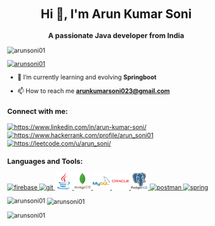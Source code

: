 <h1 align="center">Hi 👋, I'm Arun Kumar Soni</h1>
<h3 align="center">A passionate Java developer from India</h3>

<p align="left"> <img src="https://komarev.com/ghpvc/?username=arunsoni01&label=Profile%20views&color=0e75b6&style=flat" alt="arunsoni01" /> </p>

<p align="left"> <a href="https://github.com/ryo-ma/github-profile-trophy"><img src="https://github-profile-trophy.vercel.app/?username=arunsoni01" alt="arunsoni01" /></a> </p>

- 🌱 I’m currently learning and evolving **Springboot**

- 📫 How to reach me **arunkumarsoni023@gmail.com**

<h3 align="left">Connect with me:</h3>
<p align="left">
<a href="https://linkedin.com/in/arun-kumar-soni/" target="blank"><img align="center" src="https://raw.githubusercontent.com/rahuldkjain/github-profile-readme-generator/master/src/images/icons/Social/linked-in-alt.svg" alt="https://www.linkedin.com/in/arun-kumar-soni/" height="30" width="40" /></a>
<a href="https://www.hackerrank.com/arun_soni01" target="blank"><img align="center" src="https://raw.githubusercontent.com/rahuldkjain/github-profile-readme-generator/master/src/images/icons/Social/hackerrank.svg" alt="https://www.hackerrank.com/profile/arun_soni01" height="30" width="40" /></a>
<a href="https://www.leetcode.com/arun_soni/" target="blank"><img align="center" src="https://raw.githubusercontent.com/rahuldkjain/github-profile-readme-generator/master/src/images/icons/Social/leet-code.svg" alt="https://leetcode.com/u/arun_soni/" height="30" width="40" /></a>
</p>

<h3 align="left">Languages and Tools:</h3>
<p align="left"> <a href="https://firebase.google.com/" target="_blank" rel="noreferrer"> <img src="https://www.vectorlogo.zone/logos/firebase/firebase-icon.svg" alt="firebase" width="40" height="40"/> </a> <a href="https://git-scm.com/" target="_blank" rel="noreferrer"> <img src="https://www.vectorlogo.zone/logos/git-scm/git-scm-icon.svg" alt="git" width="40" height="40"/> </a> <a href="https://www.java.com" target="_blank" rel="noreferrer"> <img src="https://raw.githubusercontent.com/devicons/devicon/master/icons/java/java-original.svg" alt="java" width="40" height="40"/> </a> <a href="https://www.mongodb.com/" target="_blank" rel="noreferrer"> <img src="https://raw.githubusercontent.com/devicons/devicon/master/icons/mongodb/mongodb-original-wordmark.svg" alt="mongodb" width="40" height="40"/> </a> <a href="https://www.mysql.com/" target="_blank" rel="noreferrer"> <img src="https://raw.githubusercontent.com/devicons/devicon/master/icons/mysql/mysql-original-wordmark.svg" alt="mysql" width="40" height="40"/> </a> <a href="https://www.oracle.com/" target="_blank" rel="noreferrer"> <img src="https://raw.githubusercontent.com/devicons/devicon/master/icons/oracle/oracle-original.svg" alt="oracle" width="40" height="40"/> </a> <a href="https://www.postgresql.org" target="_blank" rel="noreferrer"> <img src="https://raw.githubusercontent.com/devicons/devicon/master/icons/postgresql/postgresql-original-wordmark.svg" alt="postgresql" width="40" height="40"/> </a> <a href="https://postman.com" target="_blank" rel="noreferrer"> <img src="https://www.vectorlogo.zone/logos/getpostman/getpostman-icon.svg" alt="postman" width="40" height="40"/> </a> <a href="https://spring.io/" target="_blank" rel="noreferrer"> <img src="https://www.vectorlogo.zone/logos/springio/springio-icon.svg" alt="spring" width="40" height="40"/> </a> </p>

<p><img align="left" src="https://github-readme-stats.vercel.app/api/top-langs?username=arunsoni01&show_icons=true&locale=en&layout=compact" alt="arunsoni01" /></p>

<p>&nbsp;<img align="center" src="https://github-readme-stats.vercel.app/api?username=arunsoni01&show_icons=true&locale=en" alt="arunsoni01" /></p>

<p><img align="center" src="https://github-readme-streak-stats.herokuapp.com/?user=arunsoni01" alt="arunsoni01" /></p>
